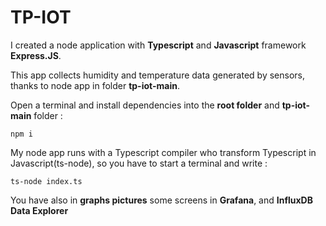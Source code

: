 # TP-IOT

I created a node application with **Typescript** and **Javascript** framework **Express.JS**. 

This app collects humidity and temperature data generated by sensors, thanks to node app in folder **tp-iot-main**.

Open a terminal and install dependencies into the **root folder** and **tp-iot-main** folder :

```
npm i

```

My node app runs with a Typescript compiler who transform Typescript in Javascript(ts-node), so you have to start a terminal and write :

```
ts-node index.ts

```

You have also in **graphs pictures** some screens in **Grafana**, and **InfluxDB Data Explorer**
